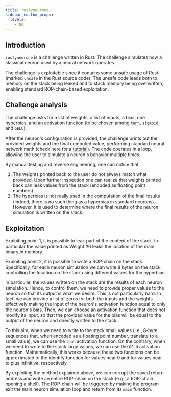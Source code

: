 ```yaml
---
title: rustyneurone
sidebar_custom_props:
  levels:
    - UG
---
```


## Introduction

`rustyneurone` is a challenge written in Rust. The challenge simulates how a classical neuron used by a neural network operates.

The challenge is exploitable since it contains some unsafe usage of Rust (marked `unsafe` in the Rust source code).
The unsafe code leads both to memory on the stack being leaked and to stack memory being overwritten, enabling standard ROP-chain-based exploitation.


## Challenge analysis

The challenge asks for a list of weights, a list of inputs, a bias, one hyperbias, and an activation function (to be chosen among `tanh`, `sigmoid`, and `GELU`).

After the neuron's configuration is provided, the challenge prints out the provided weights and the final computed value, performing standard neural network math (check here for a [tutorial](https://medium.com/coinmonks/the-mathematics-of-neural-network-60a112dd3e05)). The code operates in a loop, allowing the user to simulate a neuron's behavior multiple times.

By manual testing and reverse engineering, one can notice that:

1. The weights printed back to the user do not always match what provided. Upon further inspection one can realize that weights printed back can leak values from the stack (encoded as floating point numbers).
2. The hyperbias is not really used in the computation of the final results (indeed, there is no such thing as a hyperbias in standard neurons). However, it is used to determine where the final results of the neuron simulation is written on the stack.

## Exploitation

Exploiting point 1, it is possible to leak part of the content of the stack. In particular the value printed as Weight #6 leaks the location of the main binary in memory.

Exploiting point 2, it is possible to write a ROP-chain on the stack. Specifically, for each neuron simulation we can write 8 bytes on the stack, controlling the location on the stack using different values for the hyperbias.

In particular, the values written on the stack are the results of each neuron simulation. Hence, to control them, we need to provide proper values to the neuron so that its output is what we desire. This is not particularly hard. In fact, we can provide a list of zeros for both the inputs and the weights effectively making the input of the neuron's activation function equal to only the neuron's bias. Then, we can choose an activation function that does not modify its input, so that the provided value for the bias will be equal to the output of the neuron and directly written to the stack.

To this aim, when we need to write to the stack small values (i.e., 8-byte sequences that, when encoded as a floating point number, translate to a small value), we can use the `tanh` activation function. On the contrary, when we need to write to the stack large values, we can use the `GELU` activation function. Mathematically, this works because these two functions can be approximated to the identify function for values near 0 and for values near to plus infinitive, respectively.

By exploiting the method explained above, we can corrupt the saved return address and write an entire ROP-chain on the stack (e.g., a ROP-chain opening a shell). The ROP-chain will be triggered by making the program exit the main neuron simulation loop and return from its `main` function.